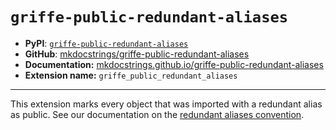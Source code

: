 # `griffe-public-redundant-aliases`

- **PyPI**: [`griffe-public-redundant-aliases`](https://pypi.org/project/griffe-public-redundant-aliases/)
- **GitHub**: [mkdocstrings/griffe-public-redundant-aliases](https://github.com/mkdocstrings/griffe-public-redundant-aliases)
- **Documentation:** [mkdocstrings.github.io/griffe-public-redundant-aliases](https://mkdocstrings.github.io/griffe-public-redundant-aliases)
- **Extension name:** `griffe_public_redundant_aliases`

---

This extension marks every object that was imported with a redundant alias as public. See our documentation on the [redundant aliases convention](../../guide/users/recommendations/public-apis.md#redundant-aliases).
